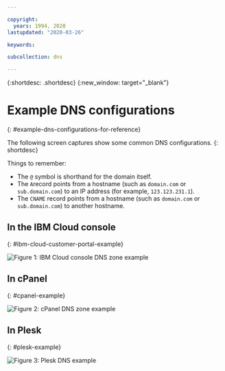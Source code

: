 ```yaml
---

copyright:
  years: 1994, 2020
lastupdated: "2020-03-26"

keywords: 

subcollection: dns

---
```


{:shortdesc: .shortdesc}
{:new_window: target="_blank"}

# Example DNS configurations
{: #example-dns-configurations-for-reference}

The following screen captures show some common DNS configurations.
{: shortdesc} 

Things to remember:

 * The `@` symbol is shorthand for the domain itself.
 * The `A`record points from a hostname (such as `domain.com` or `sub.domain.com`) to an IP address (for example, `123.123.231.1`).
 * The `CNAME` record points from a hostname (such as `domain.com` or `sub.domain.com`) to another hostname.

## In the IBM Cloud console
{: #ibm-cloud-customer-portal-example}

![Figure 1: IBM Cloud console DNS zone example](images/dns1.png)


## In cPanel
{: #cpanel-example}

![Figure 2: cPanel DNS zone example](images/cpaneldns.png)


## In Plesk
{: #plesk-example}

![Figure 3: Plesk DNS example](images/plesk2dns.png)
